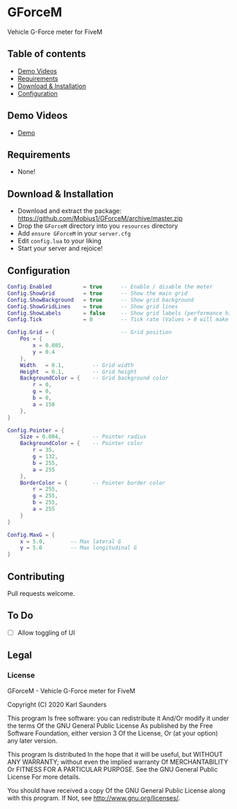 # GForceM
Vehicle G-Force meter for FiveM

## Table of contents
* [Demo Videos](#demo-videos)
* [Requirements](#requirements)
* [Download & Installation](#download--installation)
* [Configuration](#configuration)

## Demo Videos
* [Demo](https://streamable.com/mb85ar)

## Requirements

* None!

## Download & Installation

* Download and extract the package: https://github.com/Mobius1/GForceM/archive/master.zip
* Drop the `GForceM` directory into you `resources` directory
* Add `ensure GForceM` in your `server.cfg`
* Edit `config.lua` to your liking
* Start your server and rejoice!

## Configuration

```lua
Config.Enabled          = true      -- Enable / disable the meter
Config.ShowGrid         = true      -- Show the main grid
Config.ShowBackground   = true      -- Show grid background
Config.ShowGridLines    = true      -- Show grid lines
Config.ShowLabels       = false     -- Show grid labels (performance hit!)
Config.Tick             = 0         -- Tick rate (Values > 0 will make it jerky)

Config.Grid = {                     -- Grid position
    Pos = {
        x = 0.085,
        y = 0.4
    },
    Width   = 0.1,         -- Grid width
    Height  = 0.1,         -- Grid height
    BackgroundColor = {    -- Grid background color
        r = 0,
        g = 0,
        b = 0, 
        a = 150
    },
}

Config.Pointer = {
    Size = 0.004,          -- Pointer radius
    BackgroundColor = {    -- Pointer color
        r = 35,
        g = 132,
        b = 255,
        a = 255
    },
    BorderColor = {        -- Pointer border color
        r = 255,
        g = 255,
        b = 255,
        a = 255
    }
}

Config.MaxG = {
    x = 5.0,        -- Max lateral G
    y = 5.0         -- Max longitudinal G
}
```


## Contributing
Pull requests welcome.

## To Do
- [ ] Allow toggling of UI

## Legal

### License

GForceM - Vehicle G-Force meter for FiveM

Copyright (C) 2020 Karl Saunders

This program Is free software: you can redistribute it And/Or modify it under the terms Of the GNU General Public License As published by the Free Software Foundation, either version 3 Of the License, Or (at your option) any later version.

This program Is distributed In the hope that it will be useful, but WITHOUT ANY WARRANTY; without even the implied warranty Of MERCHANTABILITY Or FITNESS FOR A PARTICULAR PURPOSE. See the GNU General Public License For more details.

You should have received a copy Of the GNU General Public License along with this program. If Not, see http://www.gnu.org/licenses/.